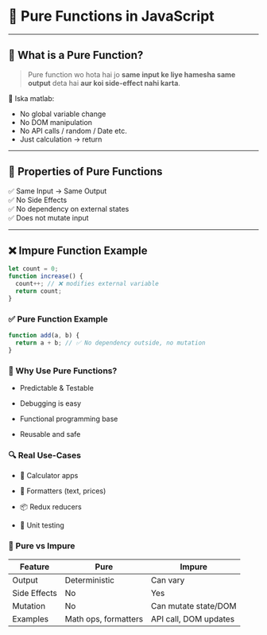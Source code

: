  # 🧼 Pure Functions in JavaScript

---

## 🔰 What is a Pure Function?

> Pure function wo hota hai jo **same input ke liye hamesha same output** deta hai **aur koi side-effect nahi karta**.

🎯 Iska matlab:
- No global variable change
- No DOM manipulation
- No API calls / random / Date etc.
- Just calculation → return

---

## 🧠 Properties of Pure Functions

✅ Same Input → Same Output  
✅ No Side Effects  
✅ No dependency on external states  
✅ Does not mutate input

---

## ❌ Impure Function Example

```js
let count = 0;
function increase() {
  count++; // ❌ modifies external variable
  return count;
}
```

### ✅ Pure Function Example
```js
function add(a, b) {
  return a + b; // ✅ No dependency outside, no mutation
}
```

### 🧠 Why Use Pure Functions?
- Predictable & Testable

- Debugging is easy

- Functional programming base

- Reusable and safe

### 🔍 Real Use-Cases
- 🔢 Calculator apps

- 📝 Formatters (text, prices)

- 📦 Redux reducers

- 🧪 Unit testing


### 🤔 Pure vs Impure
| Feature      | Pure                 | Impure                |
| ------------ | -------------------- | --------------------- |
| Output       | Deterministic        | Can vary              |
| Side Effects | No                   | Yes                   |
| Mutation     | No                   | Can mutate state/DOM  |
| Examples     | Math ops, formatters | API call, DOM updates |




